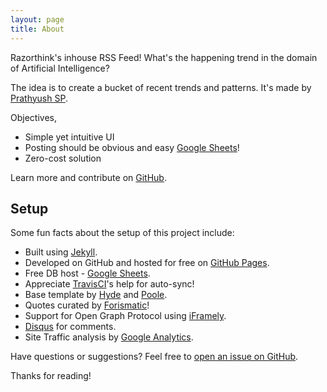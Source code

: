 ```yaml
---
layout: page
title: About
---
```


<p class="message">
  Razorthink's inhouse RSS Feed! What's the happening trend in the domain of Artificial Intelligence?
</p>

The idea is to create a bucket of recent trends and patterns. It's made by [Prathyush SP](https://github.com/kingspp).

Objectives,

* Simple yet intuitive UI
* Posting should be obvious and easy [Google Sheets](https://docs.google.com/spreadsheets/d/1MVLQO341_zALN4gmkMLMwiC5_ZamJ7DhGiHACmzCpJA)!
* Zero-cost solution

Learn more and contribute on [GitHub](https://github.com/razorthinksoftware/deepthink).

## Setup

Some fun facts about the setup of this project include:

* Built using [Jekyll](http://jekyllrb.com).
* Developed on GitHub and hosted for free on [GitHub Pages](https://pages.github.com).
* Free DB host - [Google Sheets](https://docs.google.com/spreadsheets/d/1MVLQO341_zALN4gmkMLMwiC5_ZamJ7DhGiHACmzCpJA).
* Appreciate [TravisCI](https://travis-ci.org/)'s help for auto-sync! 
* Base template by [Hyde](https://github.com/poole/hyde) and [Poole](https://github.com/poole/poole).
* Quotes curated by [Forismatic](http://forismatic.com)!
* Support for Open Graph Protocol using [iFramely](https://iframely.com/).
* [Disqus](https://disqus.com/) for comments.
* Site Traffic analysis by [Google Analytics](https://analytics.google.com/analytics/web/).



Have questions or suggestions? Feel free to [open an issue on GitHub](https://github.com/razorthinksoftware/deepthink/issues).

Thanks for reading!

